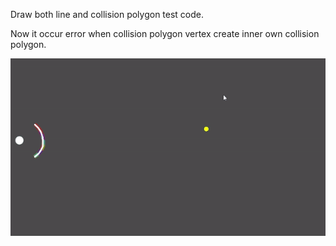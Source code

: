 Draw both line and collision polygon test code.   
   
Now it occur error when collision polygon vertex create inner own collision polygon.   
   
![image](test.gif)   
   

